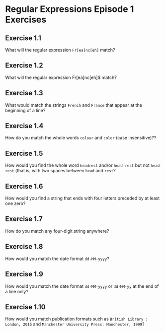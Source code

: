 # Regular Expressions Episode 1 Exercises

## Exercise 1.1

What will the regular expression ```Fr[ea]nc[eh]``` match?


## Exercise 1.2

What will the regular expression Fr[ea]nc[eh]$ match?

## Exercise 1.3

What would match the strings ```French``` and ```France``` that appear at the beginning of a line?



## Exercise 1.4

How do you match the whole words ```colour``` and ```color``` (case insensitive)??



## Exercise 1.5

How would you find the whole word ```headrest``` and/or ```head rest``` but not ```head  rest``` (that is, with two spaces between ```head``` and ```rest```?


## Exercise 1.6

How would you find a string that ends with four letters preceded by at least one zero?

## Exercise 1.7

How do you match any four-digit string anywhere?


## Exercise 1.8

How would you match the date format ```dd-MM-yyyy```?



## Exercise 1.9

How would you match the date format ```dd-MM-yyyy``` or ```dd-MM-yy``` at the end of a line only?

## Exercise 1.10

How would you match publication formats such as ```British Library : London, 2015``` and ```Manchester University Press: Manchester, 1999```?

